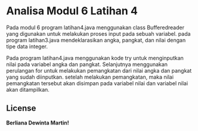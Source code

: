 # Analisa Modul 6 Latihan 4
Pada modul 6 program latihan4.java menggunakan class Bufferedreader yang digunakan untuk melakukan proses input pada sebuah variabel. pada program latihan3.java mendeklarasikan angka, pangkat, dan nilai dengan tipe data integer.

Pada program latihan4.java menggunakan kode try untuk menginputkan nilai pada variabel angka dan pangkat. Selanjutnya menggunakan perulangan for untuk melakukan pemangkatan dari nilai angka dan pangkat yang sudah diinputkan. setelah melakukan pemangkatan, maka nilai pemangkatan tersebut akan disimpan pada variabel nilai dan variabel nilai akan ditampilkan.
## License

**Berliana Dewinta Martin!**

